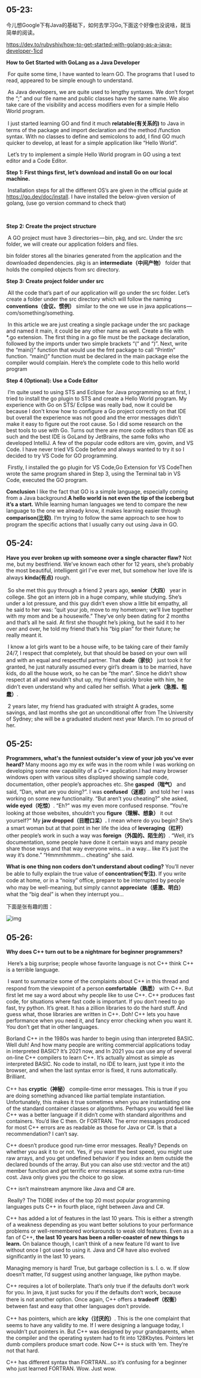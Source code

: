 ## 05-23:

今儿想Google下有Java的基础下，如何去学习Go,下面这个好像也没说啥，就当简单的阅读。

https://dev.to/rubyshiv/how-to-get-started-with-golang-as-a-java-developer-1icd

**How to Get Started with GoLang as a Java Developer**


​	For quite some time, I have wanted to learn GO. The programs that I used to read, appeared to be simple enough to understand.

​	As Java developers, we are quite used to lengthy syntaxes. We don’t forget the “;” and our file name and public classes have the same name. We also take care of the visibility and access modifiers even for a simple Hello World program.

​	I just started learning GO and find it much **relatable(有关系的)** to Java in terms of the package and import declaration and the method /function syntax. With no classes to define and semicolons to add, I find GO much quicker to develop, at least for a simple application like “Hello World”.

​	Let’s try to implement a simple Hello World program in GO using a text editor and a Code Editor.



**Step 1: First things first, let’s download and install Go on our local machine.**

​	 Installation steps for all the different OS’s are given in the official guide at https://go.dev/doc/install. I have installed the below-given version of golang, (use go version command to check that)

​	

**Step 2: Create the project structure**

​	A GO project must have 3 directories — bin, pkg, and src. Under the src folder, we will create our application folders and files.

bin folder stores all the binaries generated from the application and the downloaded dependencies. pkg is an **intermediate（中间产物）** folder that holds the compiled objects from src directory.



**Step 3: Create project folder under src**

​	All the code that’s part of our application will go under the src folder. Let’s create a folder under the src directory which will follow the naming **conventions（会议、惯例）** similar to the one we use in java applications — com/something/something.

​	In this article we are just creating a single package under the src package and named it main, it could be any other name as well. Create a file with *.go extension. The first thing in a go file must be the package declaration, followed by the imports under two simple brackets “(“ and “)”. Next, write the “main()” function that would use the fmt package to call “Println” function. “main()” function must be declared in the main package else the compiler would complain. Here’s the complete code to this hello world program



**Step 4 (Optional): Use a Code Editor**

​	I’m quite used to using STS and Eclipse for Java programming so at first, I tried to install the go plugin to STS and create a Hello World program. My experience with Go on STS/ Eclipse was really bad, now it could be because I don't know how to configure a Go project correctly on that IDE but overall the experience was not good and the error messages didn’t make it easy to figure out the root cause. So I did some research on the best tools to use with Go. Turns out there are more code editors than IDE as such and the best IDE is GoLand by JetBrains, the same folks who developed IntelliJ. A few of the popular code editors are vim, govim, and VS Code. I have never tried VS Code before and always wanted to try it so I decided to try VS Code for GO programming.

​	Firstly, I installed the go plugin for VS Code,Go Extension for VS CodeThen wrote the same program shared in Step 3, using the Terminal tab in VS Code, executed the GO program.



**Conclusion**
	I like the fact that GO is a simple language, especially coming from a Java background.**A hello world is not even the tip of the iceberg but it’s a start.** While learning human languages we tend to compare the new language to the one we already know, it makes learning easier through **comparison(比较)**. I’m trying to follow the same approach to see how to program the specific actions that I usually carry out using Java in GO.





## 05-24:

**Have you ever broken up with someone over a single character flaw?**
	Not me, but my bestfriend. We’ve known each other for 12 years, she’s probably the most beautiful, intelligent girl I’ve ever met, but somehow her love life is always **kinda(有点)** rough.

​	So she met this guy through a friend 2 years ago, **senior（大四）** year in college. She got an intern job in a huge company, while studying. She’s under a lot pressure, and this guy didn’t even show a little bit empathy, all he said to her was: ”quit your job, move to my hometown; we’ll live together with my mom and be a housewife.” They’ve only been dating for 2 months and that’s all he said. At first she thought he’s joking, but he said it to her over and over, he told my friend that’s his “big plan” for their future; he really meant it.

​	I know a lot girls want to be a house wife, to be taking care of their family 24/7, I respect that completely, but that should be based on your own will and with an equal and respectful partner. That **dude（家伙）** just took it for granted, he just naturally assumed every girl’s dream is to be married, have kids, do all the house work, so he can be “the man”. Since he didn’t show respect at all and wouldn’t shut up, my friend quickly broke with him, he didn’t even understand why and called her selfish. What a **jerk（急推、粗蠢）**.

​	2 years later, my friend has graduated with straight A grades, some savings, and last months she got an unconditional offer from The University of Sydney; she will be a graduated student next year March. I’m so proud of her.



## 05-25:

**Programmers, what's the funniest outsider's view of your job you've ever heard?**
	Many moons ago my ex wife was in the room while I was working on developing some new capability of a C++ application.I had many browser windows open with various sites displayed showing sample code, documentation, other people’s approaches etc. She **gasped（喘气）** and said, “Dan, what are you doing?”. I was **confused（迷惑）** and told her I was working on some new functionality. “But aren’t you cheating?” she asked, **wide eyed（吃惊）**. “Eh?” was my even more confused response. “You’re looking at those websites, shouldn’t you **figure（理解、想象）** it out yourself?” My **jaw dropped（目瞪口呆）.** I mean where do you begin? She’s a smart woman but at that point in her life the idea of **leveraging（杠杆）** other people’s work in such a way was **foreign（外国的、陌生的）**. “Well, it’s documentation, some people have done it certain ways and many people share those ways and that way everyone wins… in a way… like it’s just the way it’s done.” “Hmmmhmmm… cheating” she said.



**What is one thing non coders don't understand about coding?**
	You’ll never be able to fully explain the true value of **concentration(专注)**. If you write code at home, or in a “noisy” office, prepare to be interrupted by people who may be well-meaning, but simply cannot **appreciate（感激、明白）** what the “big deal” is when they interrupt you…

下面是张有趣的图：

![img](week_22.assets/main-qimg-c44ba52da778811f9a30e9b21f073f04-pjlq.jpeg)





## **05-26:**

**Why does C++ turn out to be a nightmare for beginner programmers?**

​	Here’s a big surprise; people whose favorite language is not C++ think C++ is a terrible language.

​	I want to summarize some of the complaints about C++ in this thread and respond from the viewpoint of a person **comfortable（熟悉）** with C++. But first let me say a word about why people like to use C++. C++ produces fast code, for situations where fast code is important. If you don’t need to go fast, try python. It’s great. It has a zillion libraries to do the hard stuff. And guess what, those libraries are written in C++. Doh! C++ lets you have performance when you need it, and fancy error checking when you want it. You don’t get that in other languages.

Borland C++ in the 1980s was harder to begin using than interpreted BASIC.
	Well duh! And how many people are writing commercial applications today in interpreted BASIC? It’s 2021 now, and In 2021 you can use any of several on-line C++ compilers to learn C++. It’s actually almost as simple as interpreted BASIC. No code to install, no IDE to learn, just type it into the browser, and when the last syntax error is fixed, it runs automatically. Brilliant.



C++ has **cryptic（神秘）** compile-time error messages.
	This is true if you are doing something advanced like partial template instantiation. Unfortunately, this makes it true sometimes when you are instantiating one of the standard container classes or algorithms. Perhaps you would feel like C++ was a better language if it didn’t come with standard algorithms and containers. You’d like C then. Or FORTRAN.
The error messages produced for most C++ errors are as readable as those for Java or C#. Is that a recommendation? I can’t say.



C++ doesn’t produce good run-time error messages.
	Really? Depends on whether you ask it to or not. Yes, if you want the best speed, you might use raw arrays, and you get undefined behavior if you index an item outside the declared bounds of the array. But you can also use std::vector and the at() member function and get terrific error messages at some extra run-time cost. Java only gives you the choice to go slow.



C++ isn’t mainstream anymore like Java and C# are.

​	Really? The TIOBE index of the top 20 most popular programming languages puts C++ in fourth place, right between Java and C#.



C++ has added a lot of features in the last 10 years.
	This is either a strength of a weakness depending as you want better solutions to your performance problems or well-remembered workarounds to weak old features. Even as a fan of C++, **the last 10 years has been a roller-coaster of new things to learn.** On balance though, I can’t think of a new feature I’d want to live without once I got used to using it. Java and C# have also evolved significantly in the last 10 years.



Managing memory is hard!
	True, but garbage collection is s. l. o. w. If slow doesn’t matter, I’d suggest using another language, like python maybe.



C++ requires a lot of boilerplate.
	That’s only true if the defaults don’t work for you. In java, it just sucks for you if the defaults don’t work, because there is not another option. Once again, C++ offers a **tradeoff（权衡）** between fast and easy that other languages don’t provide.



C++ has pointers, which are **icky（讨厌的）**.
	This is the one complaint that seems to have any validity to me. If I were designing a language today, I wouldn’t put pointers in. But C++ was designed by your grandparents, when the compiler and the operating system had to fit into 128Kbytes. Pointers let dumb compilers produce smart code. Now C++ is stuck with ‘em. They’re not that hard.



C++ has different syntax than FORTRAN…so it’s confusing for a beginner who just learned FORTRAN.
	Wow. Just wow.
